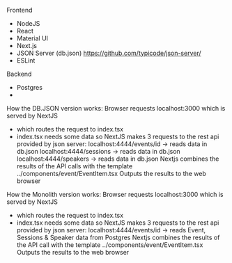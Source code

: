 Frontend
- NodeJS
- React
- Material UI
- Next.js
- JSON Server (db.json) https://github.com/typicode/json-server/
- ESLint

Backend
- Postgres
- 
How the DB.JSON version works:
Browser requests localhost:3000 which is served by NextJS
- which routes the request to index.tsx 
- index.tsx needs some data so NextJS makes 3 requests to the rest api provided by json server:
 localhost:4444/events/id -> reads data in db.json
 localhost:4444/sessions -> reads data in db.json
 localhost:4444/speakers -> reads data in db.json
Nextjs combines the results of the API calls with the template ../components/event/EventItem.tsx
Outputs the results to the web browser

How the Monolith version works:
Browser requests localhost:3000 which is served by NextJS
- which routes the request to index.tsx 
- index.tsx needs some data so NextJS makes 3 requests to the rest api provided by json server:
 localhost:4444/events/id -> reads Event, Sessions & Speaker data from Postgres
Nextjs combines the results of the API call with the template ../components/event/EventItem.tsx
Outputs the results to the web browser
